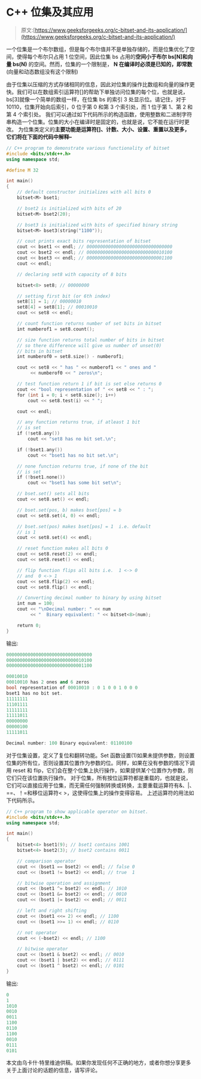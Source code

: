 # C++ 位集及其应用

> 原文:[https://www.geeksforgeeks.org/c-bitset-and-its-application/](https://www.geeksforgeeks.org/c-bitset-and-its-application/)

一个位集是一个布尔数组，但是每个布尔值并不是单独存储的，而是位集优化了空间，使得每个布尔只占用 1 位空间，因此位集 bs 占用的**空间小于布尔 bs[N]和向量 bs(N)** 的空间。然而，位集的一个限制是， **N 在编译时必须是已知的，即常数**(向量和动态数组没有这个限制)

由于位集以压缩的方式存储相同的信息，因此对位集的操作比数组和向量的操作更快。我们可以在数组索引运算符[]的帮助下单独访问位集的每个位，也就是说，bs[3]就像一个简单的数组一样，在位集 bs 的索引 3 处显示位。请记住，对于 10110，位集开始向后索引，0 位于第 0 和第 3 个索引处，而 1 位于第 1、第 2 和第 4 个索引处。
我们可以通过如下代码所示的构造函数，使用整数和二进制字符串构造一个位集。位集的大小在编译时是固定的，也就是说，它不能在运行时更改。
为位集类定义的**主要功能是运算符[]、计数、大小、设置、重置以及更多，它们将在下面的代码中解释–**

```cpp
// C++ program to demonstrate various functionality of bitset
#include <bits/stdc++.h>
using namespace std;

#define M 32

int main()
{
    // default constructor initializes with all bits 0
    bitset<M> bset1;

    // bset2 is initialized with bits of 20
    bitset<M> bset2(20);

    // bset3 is initialized with bits of specified binary string
    bitset<M> bset3(string("1100"));

    // cout prints exact bits representation of bitset
    cout << bset1 << endl; // 00000000000000000000000000000000
    cout << bset2 << endl; // 00000000000000000000000000010100
    cout << bset3 << endl; // 00000000000000000000000000001100
    cout << endl;

    // declaring set8 with capacity of 8 bits

    bitset<8> set8; // 00000000

    // setting first bit (or 6th index)
    set8[1] = 1; // 00000010
    set8[4] = set8[1]; // 00010010
    cout << set8 << endl;

    // count function returns number of set bits in bitset
    int numberof1 = set8.count();

    // size function returns total number of bits in bitset
    // so there difference will give us number of unset(0)
    // bits in bitset
    int numberof0 = set8.size() - numberof1;

    cout << set8 << " has " << numberof1 << " ones and "
         << numberof0 << " zeros\n";

    // test function return 1 if bit is set else returns 0
    cout << "bool representation of " << set8 << " : ";
    for (int i = 0; i < set8.size(); i++)
        cout << set8.test(i) << " ";

    cout << endl;

    // any function returns true, if atleast 1 bit
    // is set
    if (!set8.any())
        cout << "set8 has no bit set.\n";

    if (!bset1.any())
        cout << "bset1 has no bit set.\n";

    // none function returns true, if none of the bit
    // is set
    if (!bset1.none())
        cout << "bset1 has some bit set\n";

    // bset.set() sets all bits
    cout << set8.set() << endl;

    // bset.set(pos, b) makes bset[pos] = b
    cout << set8.set(4, 0) << endl;

    // bset.set(pos) makes bset[pos] = 1  i.e. default
    // is 1
    cout << set8.set(4) << endl;

    // reset function makes all bits 0
    cout << set8.reset(2) << endl;
    cout << set8.reset() << endl;

    // flip function flips all bits i.e.  1 <-> 0
    // and  0 <-> 1
    cout << set8.flip(2) << endl;
    cout << set8.flip() << endl;

    // Converting decimal number to binary by using bitset
    int num = 100;
    cout << "\nDecimal number: " << num
         << "  Binary equivalent: " << bitset<8>(num);

    return 0;
}
```

输出:

```cpp
00000000000000000000000000000000
00000000000000000000000000010100
00000000000000000000000000001100

00010010
00010010 has 2 ones and 6 zeros
bool representation of 00010010 : 0 1 0 0 1 0 0 0 
bset1 has no bit set.
11111111
11101111
11111111
11111011
00000000
00000100
11111011

Decimal number: 100 Binary equivalent: 01100100

```

对于位集设置，定义了复位和翻转功能。Set 函数设置(1)如果未提供参数，则设置位集的所有位，否则设置其位置作为参数的位。同样，如果在没有参数的情况下调用 reset 和 flip，它们会在整个位集上执行操作，如果提供某个位置作为参数，则它们只在该位置执行操作。
对于位集，所有按位运算符都是重载的，也就是说，它们可以直接应用于位集，而无需任何强制转换或转换，主要重载运算符有&、|、==、！=和移位运算符< >，这使得位集上的操作变得容易。
上述运算符的用法如下代码所示。

```cpp
// C++ program to show applicable operator on bitset.
#include <bits/stdc++.h>
using namespace std;

int main()
{
    bitset<4> bset1(9); // bset1 contains 1001
    bitset<4> bset2(3); // bset2 contains 0011

    // comparison operator
    cout << (bset1 == bset2) << endl; // false 0
    cout << (bset1 != bset2) << endl; // true  1

    // bitwise operation and assignment
    cout << (bset1 ^= bset2) << endl; // 1010
    cout << (bset1 &= bset2) << endl; // 0010
    cout << (bset1 |= bset2) << endl; // 0011

    // left and right shifting
    cout << (bset1 <<= 2) << endl; // 1100
    cout << (bset1 >>= 1) << endl; // 0110

    // not operator
    cout << (~bset2) << endl; // 1100

    // bitwise operator
    cout << (bset1 & bset2) << endl; // 0010
    cout << (bset1 | bset2) << endl; // 0111
    cout << (bset1 ^ bset2) << endl; // 0101
}
```

输出:

```cpp
0
1
1010
0010
0011
1100
0110
1100
0010
0111
0101

```

本文由乌卡什·特里维迪供稿。如果你发现任何不正确的地方，或者你想分享更多关于上面讨论的话题的信息，请写评论。